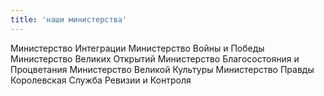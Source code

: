 ```yaml
---
title: 'наши министерства'
---
```


Министерство Интеграции
Министерство Войны и Победы
Министерство Великих Открытий
Министерство Благосостояния и Процветания
Министерство Великой Культуры
Министерство Правды
Королевская Cлужба Ревизии и Контроля
 